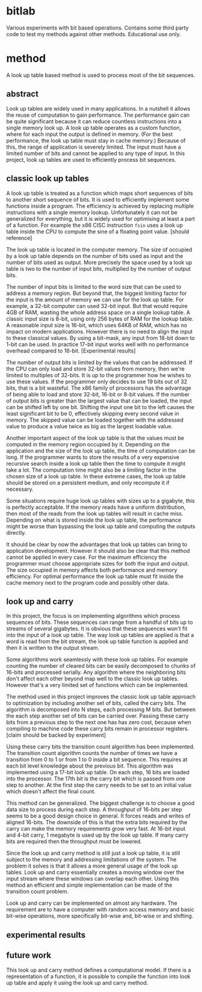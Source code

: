 # bitlab 
Various experiments with bit based operations. 
Contains some third party code to test my methods against other methods. 
Educational use only.

# method

A look up table based method is used to process most of the bit sequences. 

## abstract

Look up tables are widely used in many applications. 
In a nutshell it allows the reuse of computation to gain performance.
The performance gain can be quite significant because it can reduce countless instructions into a single memory look up.
A look up table operates as a custom function, where for each input the output is defined in memory.
(For the best performance, the look up table must stay in cache memory.)
Because of this, the range of application is severely limited. 
The input must have a limited number of bits and cannot be applied to any type of input.
In this project, look up tables are used to efficiently process bit sequences.

## classic look up tables

A look up table is treated as a function which maps short sequences of bits to another short sequence of bits.
It is used to efficiently implement some functions inside a program.
The efficiency is achieved by replacing multiple instructions with a single memory lookup.
Unfortunately it can not be generalized for everything, but it is widely used for optimising at least a part of a function.
For example the x86 CISC instruction `fsin` uses a look up table inside the CPU to compute the sine of a floating point value. [should reference]

The look up table is located in the computer memory. 
The size of occupied by a look up table depends on the number of bits used as input and the number of bits used as output.
More precisely the space used by a look up table is two to the number of input bits, multiplied by the number of output bits.

The number of input bits is limited to the word size that can be used to address a memory region.
But beyond that, the biggest limiting factor for the input is the amount of memory we can use for the look up table.
For example, a 32-bit computer can used 32-bit input. 
But that would require 4GB of RAM, wasting the whole address space on a single lookup table.
A classic input size is 8-bit, using only 256 bytes of RAM for the lookup table.
A reasonable input size is 16-bit, which uses 64KB of RAM, which has no impact on modern applications.
However there is no need to align the input to these classical values. 
By using a bit-mask, any input from 18-bit down to 1-bit can be used.
In practice 17-bit input works well with no performance overhead compared to 16-bit. [Experimental results]

The number of output bits is limited by the values that can be addressed.
If the CPU can only load and store 32-bit values from memory, then we're limited to multiples of 32-bits. 
It is up to the programmer how he wishes to use these values.
If the programmer only decides to use 19 bits out of 32 bits, that is a bit wasteful.
The x86 family of processors has the advantage of being able to load and store 32-bit, 16-bit or 8-bit values.
If the number of output bits is greater than the largest value that can be loaded, the input can be shifted left by one bit. 
Shifting the input one bit to the left causes the least significant bit to be 0, effectively skipping every second value in memory.
The skipped value can be loaded together with the addressed value to produce a value twice as big as the largest loadable value.

Another important aspect of the look up table is that the values must be computed in the memory region occupied by it.
Depending on the application and the size of the look up table, the time of computation can be long. 
If the programmer wants to store the results of a very expensive recursive search inside a look up table then the time to compute it might take a lot.
The computation time might also be a limiting factor in the chosen size of a look up table.
In these extreme cases, the look up table should be stored on a persistent medium, and only recompute it if necessary.

Some situations require huge look up tables with sizes up to a gigabyte, this is perfectly acceptable.
If the memory reads have a uniform distribution, then most of the reads from the look up tables will result in cache miss.
Depending on what is stored inside the look up table, the performance might be worse than bypassing the look up table and computing the outputs directly.

It should be clear by now the advantages that look up tables can bring to application development. 
However it should also be clear that this method cannot be applied in every case.
For the maximum efficiency the programmer must choose appropriate sizes for both the input and output.
The size occupied in memory affects both performance and memory efficiency.
For optimal performance the look up table must fit inside the cache memory next to the program code and possibly other data.


## look up and carry

In this project, the focus is on implementing algorithms which process sequences of bits. 
These sequences can range from a handful of bits up to streams of several gigabytes. 
It is obvious that these sequences won't fit into the input of a look up table.
The way look up tables are applied is that a word is read from the bit stream, 
the look up table function is applied and then it is written to the output stream.

Some algorithms work seamlessly with these look up tables.
For example counting the number of cleared bits can be easily decomposed to chunks of 16-bits and processed serially.
Any algorithm where the neighboring bits don't affect each other beyond map well to the classic look up tables.
However that's a very limited set of functions which can be implemented.

The method used in this project improves the classic look up table approach to optimization by including another set of bits, called the carry bits.
The algorithm is decomposed into N steps, each processing M bits. 
But between the each step another set of bits can be carried over.
Passing these carry bits from a previous step to the next one has has zero cost, because when compiling to machine code these carry bits remain in processor registers. [claim should be backed by experiment]

Using these carry bits the transition count algorithm has been implemented. 
The transition count algorithm counts the number of times we have a transition from 0 to 1 or from 1 to 0 inside a bit sequence.
This requires at each bit level knowledge about the previous bit. 
This algorithm was implemented using a 17-bit look up table.
On each step, 16 bits are loaded into the processor. 
The 17th bit is the carry bit which is passed from one step to another. 
At the first step the carry needs to be set to an initial value which doesn't affect the final count.

This method can be generalized. 
The biggest challenge is to choose a good data size to process during each step.
A throughput of 16-bits per step seems to be a good design choice in general.
It forces reads and writes of aligned 16-bits. 
The downside of this is that the extra bits required by the carry can make the memory requirements grow very fast.
At 16-bit input and 4-bit carry, 1 megabyte is used up by the look up table.
If many carry bits are required then the throughput must be lowered.

Since the look up and carry method is still just a look up table, it is still subject to the memory and addressing limitations of the system.
The problem it solves is that it allows a more general usage of the look up tables. 
Look up and carry essentially creates a moving window over the input stream where these windows can overlap each other.
Using this method an efficient and simple implementation can be made of the transition count problem.

Look up and carry can be implemented on almost any hardware. 
The requirement are to have a computer with random access memory and basic bit-wise operations, more specifically bit-wise and, bit-wise or and shifting.


## experimental results




## future work

This look up and carry method defines a computational model. 
If there is a representation of a function, it is possible to compile the function into look up table and apply it using the look up and carry method.
